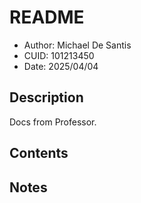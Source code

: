 # README
* Author: Michael De Santis
* CUID: 101213450
* Date: 2025/04/04

## Description
Docs from Professor.

## Contents

## Notes

